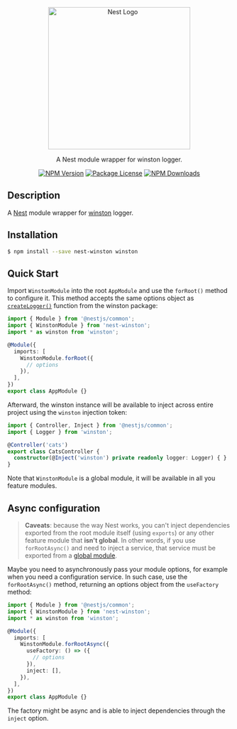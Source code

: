 <p align="center">
  <a href="http://nestjs.com/" target="blank"><img src="https://nestjs.com/img/logo_text.svg" width="320" alt="Nest Logo" /></a>
</p>

 <p align="center">A Nest module wrapper for winston logger.</p>

<p align="center">
<a href="https://www.npmjs.com/package/nest-winston"><img src="https://img.shields.io/npm/v/nest-winston.svg" alt="NPM Version" /></a>
<a href="https://www.npmjs.com/package/nest-winstong"><img src="https://img.shields.io/npm/l/nest-winston.svg" alt="Package License" /></a>
<a href="https://www.npmjs.com/package/nest-winston"><img src="https://img.shields.io/npm/dm/nest-winston.svg" alt="NPM Downloads" /></a>
</p>

## Description

A [Nest](https://github.com/nestjs/nest) module wrapper for [winston](https://github.com/winstonjs/winston) logger.

## Installation

```bash
$ npm install --save nest-winston winston
```

## Quick Start

Import `WinstonModule` into the root `AppModule` and use the `forRoot()` method to configure it. This method accepts the same options object as [`createLogger()`](https://github.com/winstonjs/winston#usage) function from the winston package:

```typescript
import { Module } from '@nestjs/common';
import { WinstonModule } from 'nest-winston';
import * as winston from 'winston';

@Module({
  imports: [
    WinstonModule.forRoot({
      // options
    }),
  ],
})
export class AppModule {}
```

Afterward, the winston instance will be available to inject across entire project using the `winston` injection token:

```typescript
import { Controller, Inject } from '@nestjs/common';
import { Logger } from 'winston';

@Controller('cats')
export class CatsController {
  constructor(@Inject('winston') private readonly logger: Logger) { }
}
```

Note that `WinstonModule` is a global module, it will be available in all you feature modules.

## Async configuration

> **Caveats**: because the way Nest works, you can't inject dependencies exported from the root module itself (using `exports`) or any other feature module that **isn't global**. In other words, if you use `forRootAsync()` and need to inject a service, that service must be exported from a [global module](https://docs.nestjs.com/modules#global-modules).

Maybe you need to asynchronously pass your module options, for example when you need a configuration service. In such case, use the `forRootAsync()` method, returning an options object from the `useFactory` method:

```typescript
import { Module } from '@nestjs/common';
import { WinstonModule } from 'nest-winston';
import * as winston from 'winston';

@Module({
  imports: [
    WinstonModule.forRootAsync({
      useFactory: () => ({
        // options
      }),
      inject: [],
    }),
  ],
})
export class AppModule {}
```

The factory might be async and is able to inject dependencies through the `inject` option.
